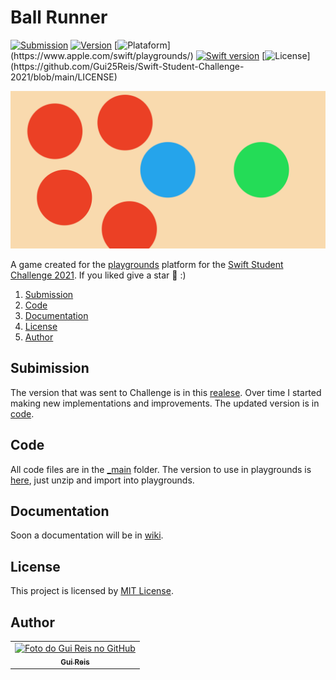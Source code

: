 # Ball Runner
[![Submission](https://img.shields.io/badge/submission-1.0.0-orange)](https://github.com/Gui25Reis/Swift-Student-Challenge-2021/releases/tag/1.0.0)
[![Version](https://img.shields.io/badge/version-1.1.0-orange)](https://github.com/Gui25Reis/Swift-Student-Challenge-2021/releases/tag/1.1.0)
[![Plataform](https://img.shields.io/badge/plataforma-MacOS%20|%20iPad-lightgrey?)](https://www.apple.com/swift/playgrounds/)
[![Swift version](https://img.shields.io/badge/swift-v5.3-blue?logo=swift)](https://www.python.org/downloads/release/python-385/)
[![License](https://img.shields.io/badge/license-MIT-brightgreen?)](https://github.com/Gui25Reis/Swift-Student-Challenge-2021/blob/main/LICENSE)


![cover](https://github.com/Gui25Reis/Swift-Student-Challenge-2021/blob/main/Files/images/cover-git.png)

A game created for the [playgrounds](https://www.apple.com/swift/playgrounds/) platform for the [Swift Student Challenge 2021](https://developer.apple.com/wwdc21/swift-student-challenge/). If you liked give a star 🌟 :)

1. [Submission](#subimission)
2. [Code](#code)
3. [Documentation](#documentation)
4. [License](#license)
5. [Author](#author)

## Subimission
The version that was sent to Challenge is in this [realese](https://github.com/Gui25Reis/Swift-Student-Challenge-2021/releases/tag/1.0.0). Over time I started making new implementations and improvements. The updated version is in [code](#code).

## Code
All code files are in the [_main](https://github.com/Gui25Reis/DIferenca-de-datas-em-dias/tree/master/_main) folder. The version to use in playgrounds is [here](https://github.com/Gui25Reis/Swift-Student-Challenge-2021/blob/main/Files/Ball%20Runner.zip?raw=true), just unzip and import into playgrounds. 

## Documentation
Soon a documentation will be in [wiki](https://github.com/Gui25Reis/Swift-Student-Challenge-2021/wiki).

## License
This project is licensed by [MIT License](https://github.com/Gui25Reis/Swift-Student-Challenge-2021/blob/master/LICENSE).

## Author
<table>
  <tr>
    <td align="center">
      <a href="https://github.com/Gui25Reis">
        <img src="https://avatars1.githubusercontent.com/u/48360732" width="100px;" alt="Foto do Gui Reis no GitHub"/><br>
        <sub>
          <b>Gui Reis</b>
        </sub>
      </a>
    </td>
</table>
